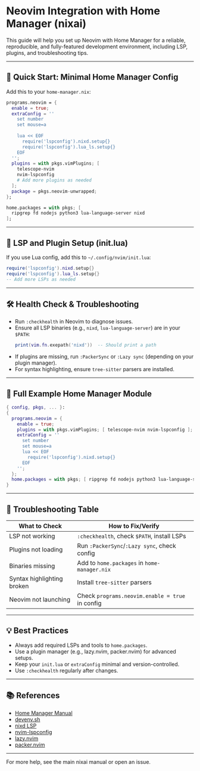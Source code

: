 # Neovim Integration with Home Manager (nixai)

This guide will help you set up Neovim with Home Manager for a reliable, reproducible, and fully-featured development environment, including LSP, plugins, and troubleshooting tips.

---

## 🚀 Quick Start: Minimal Home Manager Config

Add this to your `home-manager.nix`:

```nix
programs.neovim = {
  enable = true;
  extraConfig = ''
    set number
    set mouse=a
    
    lua << EOF
      require('lspconfig').nixd.setup{}
      require('lspconfig').lua_ls.setup{}
    EOF
  '';
  plugins = with pkgs.vimPlugins; [
    telescope-nvim
    nvim-lspconfig
    # Add more plugins as needed
  ];
  package = pkgs.neovim-unwrapped;
};

home.packages = with pkgs; [
  ripgrep fd nodejs python3 lua-language-server nixd
];
```

---

## 🧩 LSP and Plugin Setup (init.lua)

If you use Lua config, add this to `~/.config/nvim/init.lua`:

```lua
require('lspconfig').nixd.setup{}
require('lspconfig').lua_ls.setup{}
-- Add more LSPs as needed
```

---

## 🛠️ Health Check & Troubleshooting

- Run `:checkhealth` in Neovim to diagnose issues.
- Ensure all LSP binaries (e.g., `nixd`, `lua-language-server`) are in your `$PATH`:
  ```lua
  print(vim.fn.exepath('nixd'))  -- Should print a path
  ```
- If plugins are missing, run `:PackerSync` or `:Lazy sync` (depending on your plugin manager).
- For syntax highlighting, ensure `tree-sitter` parsers are installed.

---

## 📝 Full Example Home Manager Module

```nix
{ config, pkgs, ... }:
{
  programs.neovim = {
    enable = true;
    plugins = with pkgs.vimPlugins; [ telescope-nvim nvim-lspconfig ];
    extraConfig = ''
      set number
      set mouse=a
      lua << EOF
        require('lspconfig').nixd.setup{}
      EOF
    '';
  };
  home.packages = with pkgs; [ ripgrep fd nodejs python3 lua-language-server nixd ];
}
```

---

## 🧪 Troubleshooting Table

| What to Check                | How to Fix/Verify                                 |
|------------------------------|---------------------------------------------------|
| LSP not working              | `:checkhealth`, check `$PATH`, install LSPs       |
| Plugins not loading          | Run `:PackerSync`/`:Lazy sync`, check config      |
| Binaries missing             | Add to `home.packages` in `home-manager.nix`      |
| Syntax highlighting broken   | Install `tree-sitter` parsers                     |
| Neovim not launching         | Check `programs.neovim.enable = true` in config   |

---

## 💡 Best Practices

- Always add required LSPs and tools to `home.packages`.
- Use a plugin manager (e.g., lazy.nvim, packer.nvim) for advanced setups.
- Keep your `init.lua` or `extraConfig` minimal and version-controlled.
- Use `:checkhealth` regularly after changes.

---

## 📚 References
- [Home Manager Manual](https://nix-community.github.io/home-manager/options.html)
- [devenv.sh](https://devenv.sh/)
- [nixd LSP](https://github.com/nix-community/nixd)
- [nvim-lspconfig](https://github.com/neovim/nvim-lspconfig)
- [lazy.nvim](https://github.com/folke/lazy.nvim)
- [packer.nvim](https://github.com/wbthomason/packer.nvim)

---

For more help, see the main nixai manual or open an issue.
